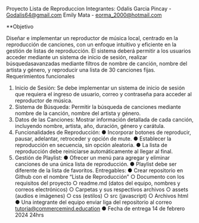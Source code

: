 Proyecto Lista de Reproduccion
Integrantes:
Odalis Garcia Pincay - Godalis64@gmail.com
Emily Mata - eorma_2000@hotmail.com

**Objetivo

Diseñar e implementar un reproductor de música local, centrado en la reproducción de
canciones, con un enfoque intuitivo y eficiente en la gestión de listas de reproducción. 
El sistema deberá permitir a los usuarios acceder mediante un sistema de inicio de sesión, realizar búsquedasavanzadas 
mediante filtros de nombre de canción, nombre del artista y género, y reproducir
una lista de 30 canciones fijas.
Requerimientos funcionales
1. Inicio de Sesión: Se debe implementar un sistema de inicio de sesión que requiera el
ingreso de usuario, correo y contraseña para acceder al reproductor de música.
2. Sistema de Búsqueda: Permitir la búsqueda de canciones mediante nombre de la
canción, nombre del artista y género.
3. Datos de las Canciones: Mostrar información detallada de cada canción, incluyendo
nombre, artista, año, duración, género y carátula.
4. Funcionalidades de Reproducción:
● Incorporar botones de reproducir, pausar, adelantar, retroceder y opción de
mute.
● Establecer la reproducción en secuencia, sin opción aleatoria.
● La lista de reproducción debe reiniciarse automáticamente al llegar al final.
5. Gestión de Playlist:
● Ofrecer un menú para agregar y eliminar canciones de una única lista de
reproducción.
● Playlist debe ser diferente de la lista de favoritos.
Entregables:
● Crear repositorio en Github con el nombre “Lista de Reproducción”
○ Documento con los requisitos del proyecto
○ readme.md (datos del equipo, nombres y correos electrónicos)
○ Carpetas y sus respectivos archivos
○ assets (audios e imágenes)
○ css (estilos)
○ src (javascript)
○ Archivos html
● Una integrante del equipo enviar liga del repositorio al correo
tutoria@commercemind.education
● Fecha de entrega 14 de febrero 2024 24hrs
